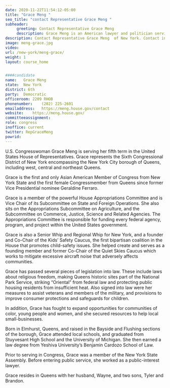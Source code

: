 ```yaml
---
date: 2020-11-22T11:54:12-05:00
title: "Grace Meng "
seo_title: "contact Representative Grace Meng "
subheader:
     greeting: Contact Representative Grace Meng  
     description: Grace Meng is an American lawyer and politician serving as a Democratic member of the United States House of Representatives, representing New York's 6th congressional district in the New York City 
description: Contact Representative Grace Meng  of New York. Contact information for Grace Meng  includes email address, phone number, and mailing address.
image: meng-grace.jpg
video: 
url: /new-york/meng-grace/
weight: 1
layout: course_home


####candidate
name:	Grace Meng 
state:	New York
district: 6th
party:	Democratic
officeroom:	2209 RHOB
phonenumber:	(202) 225-2601
emailaddress:	https://meng.house.gov/contact
website:	https://meng.house.gov/
committeeassignment: 
role: congress
inoffice: current
twitter: RepGraceMeng
powrid: 
---
```


U.S. Congresswoman Grace Meng is serving her fifth term in the United States House of Representatives. Grace represents the Sixth Congressional District of New York encompassing the New York City borough of Queens, including west, central and northeast Queens.
 
Grace is the first and only Asian American Member of Congress from New York State and the first female Congressmember from Queens since former Vice Presidential nominee Geraldine Ferraro.
 
Grace is a member of the powerful House Appropriations Committee and is Vice Chair of its Subcommittee on State and Foreign Operations. She also sits on the Appropriations Subcommittee on Agriculture, and the Subcommittee on Commerce, Justice, Science and Related Agencies. The Appropriations Committee is responsible for funding every federal agency, program, and project within the United States government. 
 
Grace is also a Senior Whip and Regional Whip for New York, and a founder and Co-Chair of the Kids’ Safety Caucus, the first bipartisan coalition in the House that promotes child-safety issues. She helped create and serves as a founding member and former Co-Chair of the Quiet Skies Caucus which works to mitigate excessive aircraft noise that adversely affects communities.
 
Grace has passed several pieces of legislation into law. These include laws about religious freedom, making Queens historic sites part of the National Park Service, striking “Oriental” from federal law and protecting public housing residents from insufficient heat. Also signed into law were her measures to assist veterans and members of the military, and provisions to improve consumer protections and safeguards for children.
 
In addition, Grace has fought to expand opportunities for communities of color, young people and women, and she secured resources to help local small-businesses.
 
Born in Elmhurst, Queens, and raised in the Bayside and Flushing sections of the borough, Grace attended local schools, and graduated from Stuyvesant High School and the University of Michigan. She then earned a law degree from Yeshiva University’s Benjamin Cardozo School of Law.
 
Prior to serving in Congress, Grace was a member of the New York State Assembly. Before entering public service, she worked as a public-interest lawyer.
 
Grace resides in Queens with her husband, Wayne, and two sons, Tyler and Brandon. 